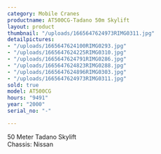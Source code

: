 ```yaml
---
category: Mobile Cranes
productname: AT500CG-Tadano 50m Skylift
layout: product
thumbnail: "/uploads/1665647624973RIMG0311.jpg"
detailpictures:
- "/uploads/1665647624100RIMG0293.jpg"
- "/uploads/1665647624225RIMG0310.jpg"
- "/uploads/1665647624791RIMG0286.jpg"
- "/uploads/1665647624823RIMG0288.jpg"
- "/uploads/1665647624896RIMG0303.jpg"
- "/uploads/1665647624973RIMG0311.jpg"
sold: true
model: AT500CG
hours: "9491"
year: "2000"
serial_no: "-"

---
```

50 Meter Tadano Skylift  
Chassis: Nissan